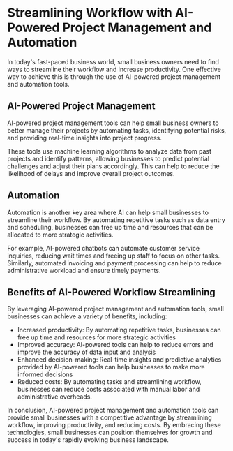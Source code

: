 Streamlining Workflow with AI-Powered Project Management and Automation
================================================================================================================================

In today's fast-paced business world, small business owners need to find ways to streamline their workflow and increase productivity. One effective way to achieve this is through the use of AI-powered project management and automation tools.

AI-Powered Project Management
-----------------------------

AI-powered project management tools can help small business owners to better manage their projects by automating tasks, identifying potential risks, and providing real-time insights into project progress.

These tools use machine learning algorithms to analyze data from past projects and identify patterns, allowing businesses to predict potential challenges and adjust their plans accordingly. This can help to reduce the likelihood of delays and improve overall project outcomes.

Automation
----------

Automation is another key area where AI can help small businesses to streamline their workflow. By automating repetitive tasks such as data entry and scheduling, businesses can free up time and resources that can be allocated to more strategic activities.

For example, AI-powered chatbots can automate customer service inquiries, reducing wait times and freeing up staff to focus on other tasks. Similarly, automated invoicing and payment processing can help to reduce administrative workload and ensure timely payments.

Benefits of AI-Powered Workflow Streamlining
--------------------------------------------

By leveraging AI-powered project management and automation tools, small businesses can achieve a variety of benefits, including:

* Increased productivity: By automating repetitive tasks, businesses can free up time and resources for more strategic activities
* Improved accuracy: AI-powered tools can help to reduce errors and improve the accuracy of data input and analysis
* Enhanced decision-making: Real-time insights and predictive analytics provided by AI-powered tools can help businesses to make more informed decisions
* Reduced costs: By automating tasks and streamlining workflow, businesses can reduce costs associated with manual labor and administrative overheads.

In conclusion, AI-powered project management and automation tools can provide small businesses with a competitive advantage by streamlining workflow, improving productivity, and reducing costs. By embracing these technologies, small businesses can position themselves for growth and success in today's rapidly evolving business landscape.
